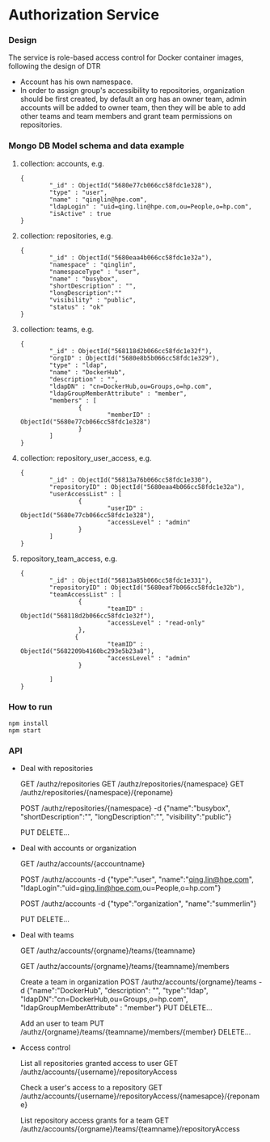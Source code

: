 # Authorization Service

### Design

The service is role-based access control for Docker container images, following the design of DTR

* Account has his own namespace.
* In order to assign group's accessibility to repositories, organization should be first created, by default an org has an owner team, admin accounts will be added to owner team, then they will be able to add other teams and team members and grant team permissions on repositories.

### Mongo DB Model schema and data example

1. collection: accounts, e.g.

    ```
    {
            "_id" : ObjectId("5680e77cb066cc58fdc1e328"),
            "type" : "user",
            "name" : "qinglin@hpe.com",
            "ldapLogin" : "uid=qing.lin@hpe.com,ou=People,o=hp.com",
            "isActive" : true
    }

    ```
2. collection: repositories, e.g.

    ```
    {
            "_id" : ObjectId("5680eaa4b066cc58fdc1e32a"), 
            "namespace" : "qinglin", 
            "namespaceType" : "user",
            "name" : "busybox",
            "shortDescription" : "",
            "longDescription":""
            "visibility" : "public",
            "status" : "ok"
    } 
    ```

3. collection: teams, e.g.

    ```
    {
            "_id" : ObjectId("568118d2b066cc58fdc1e32f"),
            "orgID" : ObjectId("5680e8b5b066cc58fdc1e329"),
            "type" : "ldap",
            "name" : "DockerHub",
            "description" : "",
            "ldapDN" : "cn=DockerHub,ou=Groups,o=hp.com",
            "ldapGroupMemberAttribute" : "member",
            "members" : [
                    {
                            "memberID" : ObjectId("5680e77cb066cc58fdc1e328")
                    }
            ]
    }

    ```

4. collection: repository_user_access, e.g.

    ```
    {
            "_id" : ObjectId("56813a76b066cc58fdc1e330"),
            "repositoryID" : ObjectId("5680eaa4b066cc58fdc1e32a"),
            "userAccessList" : [
                    {
                            "userID" : ObjectId("5680e77cb066cc58fdc1e328"),
                            "accessLevel" : "admin"
                    }
            ]
    }
    ```

5. repository_team_access, e.g.

    ```
    {
            "_id" : ObjectId("56813a85b066cc58fdc1e331"),
            "repositoryID" : ObjectId("5680eaf7b066cc58fdc1e32b"),
            "teamAccessList" : [
                    {
                            "teamID" : ObjectId("568118d2b066cc58fdc1e32f"),
                            "accessLevel" : "read-only"
                    },
                   {
                            "teamID" : ObjectId("5682209b4160bc293e5b23a8"),
                            "accessLevel" : "admin"
                    }

            ]
    }

    ```
### How to run 

```
npm install
npm start
```

### API

  * Deal with repositories

    GET /authz/repositories
    GET /authz/repositories/{namespace}
    GET /authz/repositories/{namespace}/{reponame}

    POST /authz/repositories/{namespace} -d {"name":"busybox", "shortDescription":"", "longDescription":"", "visibility":"public"}
    
    PUT DELETE...
   
  * Deal with accounts or organization

    GET /authz/accounts/{accountname}

    POST /authz/accounts -d {"type":"user", "name":"qing.lin@hpe.com", "ldapLogin":"uid=qing.lin@hpe.com,ou=People,o=hp.com"}

    POST /authz/accounts -d {"type":"organization", "name":"summerlin"}

    PUT DELETE...

    
  * Deal with teams

    GET /authz/accounts/{orgname}/teams/{teamname}

    GET /authz/accounts/{orgname}/teams/{teamname}/members

    Create a team in organization
    POST /authz/accounts/{orgname}/teams -d {"name":"DockerHub", "description": "", "type":"ldap", "ldapDN":"cn=DockerHub,ou=Groups,o=hp.com",  "ldapGroupMemberAttribute" : "member"}
    PUT DELETE...
 
    Add an user to team
    PUT /authz/{orgname}/teams/{teamname}/members/{member}
    DELETE...

  * Access control

    List all repositories granted access to user 
    GET /authz/accounts/{username}/repositoryAccess

    Check a user's access to a repository
    GET /authz/accounts/{username}/repositoryAccess/{namesapce}/{reponame}

    List repository access grants for a team
    GET /authz/accounts/{orgname}/teams/{teamname}/repositoryAccess

    





